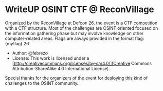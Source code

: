 WriteUP OSINT CTF @ ReconVillage
================================


Organized by the ReconVillage at Defcon 26, the event is a CTF competition with a CTF structure. Most of the challenges are OSINT oriented focused on the  information gathering phase but may involve knowledge on other computer-related areas. Flags are always provided in the format flag:{myflag}.26

- Author: @febrezo
- License: This work is licensed under a [http://creativecommons.org/licenses/by-sa/4.0/](Creative Commons Attribution-ShareAlike 4.0 International License).

Special thanks for the organizers of the event for deploying this kind of challenges to the OSINT community.
